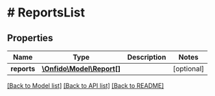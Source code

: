 # # ReportsList

## Properties

Name | Type | Description | Notes
------------ | ------------- | ------------- | -------------
**reports** | [**\Onfido\Model\Report[]**](Report.md) |  | [optional] 

[[Back to Model list]](../../README.md#documentation-for-models) [[Back to API list]](../../README.md#documentation-for-api-endpoints) [[Back to README]](../../README.md)



